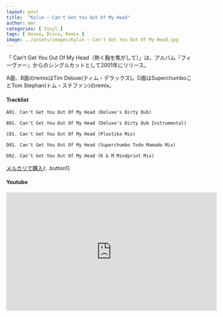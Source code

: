 ```yaml
---
layout: post
title:  "Kylie – Can't Get You Out Of My Head"
author: mmr
categories: [ Vinyl ]
tags: [ House, Disco, Remix ]
image: ../assets/images/Kylie – Can't Get You Out Of My Head.jpg
---
```


「 Can't Get You Out Of My Head（熱く胸を焦がして）」は、アルバム『フィーヴァー』からのシングルカットとして2001年にリリース。

A面、B面のremixはTim Deluxe(ティム・デラックス)。D面はSuperchumboことTom Stephan(トム・ステファン)のremix。

#### Tracklist
```md
A01. Can't Get You Out Of My Head (Deluxe's Dirty Dub)

B01. Can't Get You Out Of My Head (Deluxe's Dirty Dub Instrumental)

C01. Can't Get You Out Of My Head (Plastika Mix)

D01. Can't Get You Out Of My Head (Superchumbo Todo Mamado Mix)

D02. Can't Get You Out Of My Head (K & M Mindprint Mix)
```

[メルカリで購入](https://jp.mercari.com/item/m93457157873?afid=6142608987){: .button1}

#### Youtube
<iframe width="560" height="315" src="https://www.youtube.com/embed/EVof5n9MJ3g?si=TJFamwuU8hUqfecp" title="YouTube video player" frameborder="0" allow="accelerometer; autoplay; clipboard-write; encrypted-media; gyroscope; picture-in-picture; web-share" referrerpolicy="strict-origin-when-cross-origin" allowfullscreen></iframe>